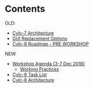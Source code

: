 # Contents

OLD:
- [Cylc-7 Architecture](cylc-7-architecture)
- [GUI Replacement Options](gui-replacement-options)
- [Cylc-8 Roadmap - PRE WORKSHOP](cylc-8-roadmap)

NEW:
- [Workshop Agenda (3-7 Dec 2018)](dec-workshop-agenda)
  - [Working Practices](practices-prompts)
- [Cylc-8 Task List](cylc-8-tasks)
- [Cylc-8 Architecture](cylc-8-architecture)
